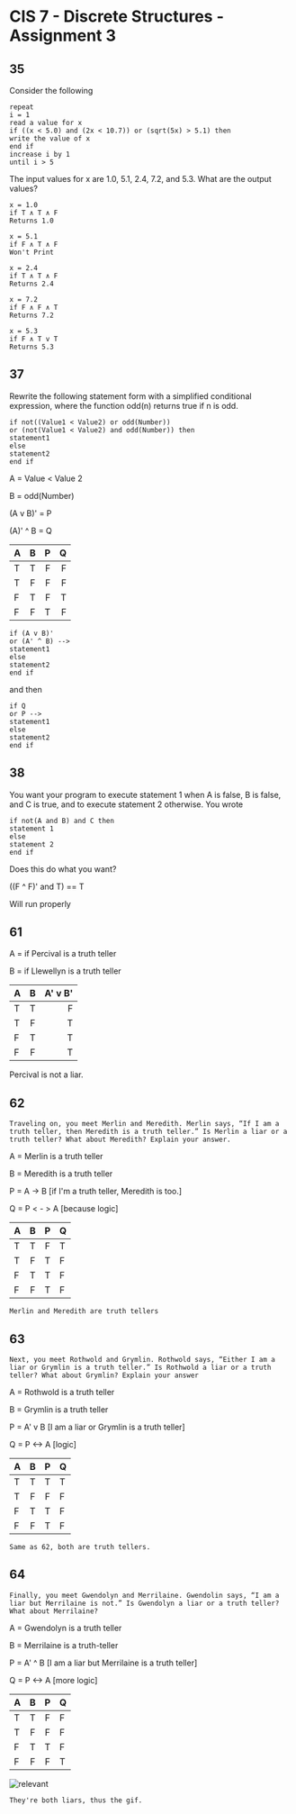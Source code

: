 # CIS 7 - Discrete Structures - Assignment 3

## 35

Consider the following

  	repeat
    i = 1
    read a value for x
    if ((x < 5.0) and (2x < 10.7)) or (sqrt(5x) > 5.1) then
    write the value of x
    end if
    increase i by 1
    until i > 5

The input values for x are 1.0, 5.1, 2.4, 7.2, and 5.3. What are the output values?

	x = 1.0
	if T ∧ T ∧ F
	Returns 1.0

	x = 5.1
	if F ∧ T ∧ F
	Won't Print

	x = 2.4
	if T ∧ T ∧ F
	Returns 2.4

	x = 7.2
	if F ∧ F ∧ T
	Returns 7.2

	x = 5.3
	if F ∧ T v T
	Returns 5.3

## 37

Rewrite the following statement form with a simplified conditional expression, where the function odd(n) returns true if n is odd.

	if not((Value1 < Value2) or odd(Number))
	or (not(Value1 < Value2) and odd(Number)) then
	statement1
	else
	statement2
	end if

A = Value < Value 2

B = odd(Number)

(A v B)' = P

(A)' ^ B = Q


| A | B| P | Q | 
| - |:-:| -----:| ---:|
| T | T | F | F |
| T | F | F	| F |
| F | T | F	| T |
| F | F | T | F |

	if (A v B)'
	or (A' ^ B) -->
	statement1
	else
	statement2
	end if

and then

	if Q
	or P -->
	statement1
	else
	statement2
	end if

## 38

You want your program to execute statement 1 when A is false, B is false, and C is true, and to execute statement 2 otherwise. You wrote

	if not(A and B) and C then
	statement 1
	else
	statement 2
	end if

Does this do what you want?

((F ^ F)' and T) == T

Will run properly

## 61

A = if Percival is a truth teller

B = if Llewellyn is a truth teller

| A | B | A' v B' |  
| - |:-:| -:|
| T | T | F |
| T | F | T |
| F | T | T |
| F | F | T |

Percival is not a liar. 

## 62

	Traveling on, you meet Merlin and Meredith. Merlin says, “If I am a truth teller, then Meredith is a truth teller.” Is Merlin a liar or a truth teller? What about Meredith? Explain your answer.

A = Merlin is a truth teller

B = Meredith is a truth teller

P = A -> B [if I'm a truth teller, Meredith is too.]

Q = P < - > A [because logic]

| A | B | P | Q |  
| - |:-:|:-:| :-| 
| T | T | F | T | 
| T | F | T | F | 
| F | T | T | F | 
| F | F | T | F | 

	Merlin and Meredith are truth tellers

## 63

	Next, you meet Rothwold and Grymlin. Rothwold says, “Either I am a liar or Grymlin is a truth teller.” Is Rothwold a liar or a truth teller? What about Grymlin? Explain your answer

A = Rothwold is a truth teller

B = Grymlin is a truth teller

P = A' v B [I am a liar or Grymlin is a truth teller]

Q = P <-> A [logic]
	
| A | B | P | Q |  
| - |:-:|:-:| :-| 
| T | T | T | T | 
| T | F | F | F | 
| F | T | T | F | 
| F | F | T | F | 

	Same as 62, both are truth tellers.   

## 64

	Finally, you meet Gwendolyn and Merrilaine. Gwendolin says, “I am a liar but Merrilaine is not.” Is Gwendolyn a liar or a truth teller? What about Merrilaine?

A = Gwendolyn is a truth teller

B = Merrilaine is a truth-teller

P = A' ^ B [I am a liar but Merrilaine is a truth teller]

Q = P <-> A [more logic]

| A | B | P | Q |  
| - |:-:|:-:| :-| 
| T | T | F | F | 
| T | F | F | F | 
| F | T | T | F | 
| F | F | F | T | 

![relevant](https://media.giphy.com/media/GFZn0SpfS5Nrq/giphy.gif)

	They're both liars, thus the gif.